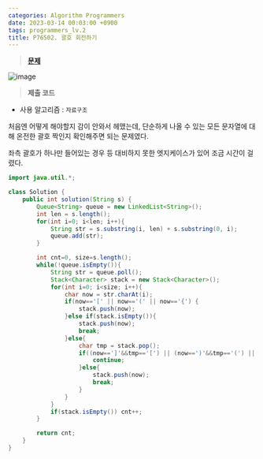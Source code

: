 ```yaml
---
categories: Algorithm Programmers
date: 2023-03-14 00:03:00 +0900
tags: programmers_lv.2
title: P76502. 괄호 회전하기
---
```


> **[문제](https://school.programmers.co.kr/learn/courses/30/lessons/76502)**

![image](https://user-images.githubusercontent.com/80896077/229106432-f31a50fd-b315-493c-b22e-0bd3171515b5.png)

> **제출 코드**

- 사용 알고리즘 : `자료구조`

처음엔 어떻게 해야할지 감이 안와서 헤맸는데, 단순하게 나올 수 있는 모든 문자열에 대해 온전한 괄호 짝인지 확인해주면 되는 문제였다.

좌측 괄호가 하나만 들어있는 경우 등 대비하지 못한 엣지케이스가 있어 조금 시간이 걸렸다.

```java
import java.util.*;

class Solution {
    public int solution(String s) {
        Queue<String> queue = new LinkedList<String>();
        int len = s.length();
        for(int i=0; i<len; i++){
            String str = s.substring(i, len) + s.substring(0, i);
            queue.add(str);
        }

        int cnt=0, size=s.length();
        while(!queue.isEmpty()){
            String str = queue.poll();
            Stack<Character> stack = new Stack<Character>();
            for(int i=0; i<size; i++){
                char now = str.charAt(i);
                if(now=='[' || now=='(' || now=='{') {
                    stack.push(now);
                }else if(stack.isEmpty()){
                    stack.push(now);
                    break;
                }else{
                    char tmp = stack.pop();
                    if((now==']'&&tmp=='[') || (now==')'&&tmp=='(') || (now=='}' && tmp=='{') ){
                        continue;
                    }else{
                        stack.push(now);
                        break;
                    }
                }
            }
            if(stack.isEmpty()) cnt++;
        }

        return cnt;
    }
}
```
